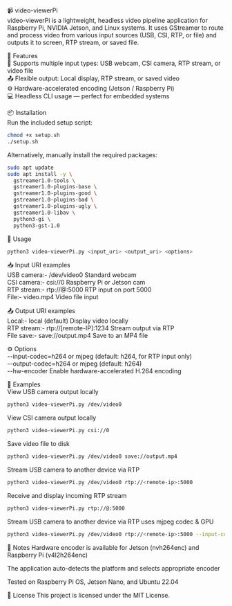 📹 video-viewerPi  
video-viewerPi is a lightweight, headless video pipeline application for Raspberry Pi, NVIDIA Jetson, and Linux systems. It uses GStreamer to route and process video from various input sources (USB, CSI, RTP, or file) and outputs it to screen, RTP stream, or saved file.

🔧 Features  
🎥 Supports multiple input types: USB webcam, CSI camera, RTP stream, or video file  
📤 Flexible output: Local display, RTP stream, or saved video  
⚙️ Hardware-accelerated encoding (Jetson / Raspberry Pi)  
💻 Headless CLI usage — perfect for embedded systems  

📦 Installation  
Run the included setup script:

```bash
chmod +x setup.sh
./setup.sh
```

Alternatively, manually install the required packages:

```bash
sudo apt update
sudo apt install -y \
  gstreamer1.0-tools \
  gstreamer1.0-plugins-base \
  gstreamer1.0-plugins-good \
  gstreamer1.0-plugins-bad \
  gstreamer1.0-plugins-ugly \
  gstreamer1.0-libav \
  python3-gi \
  python3-gst-1.0 
```

🚀 Usage
```bash
python3 video-viewerPi.py <input_uri> <output_uri> <options>
```

📥 Input URI examples   
USB camera:-	/dev/video0	Standard webcam  
CSI camera:-	csi://0	Raspberry Pi or Jetson cam  
RTP stream:-	rtp://@:5000	RTP input on port 5000  
File:-	video.mp4	Video file input  

📤 Output URI examples  
Local:-	local (default)	Display video locally  
RTP stream:-	rtp://[remote-IP]:1234	Stream output via RTP  
File save:-	save://output.mp4	Save to an MP4 file  

⚙️ Options  
--input-codec=h264 or mjpeg (default: h264, for RTP input only)  
--output-codec=h264 or mjpeg (default: h264)  
--hw-encoder	Enable hardware-accelerated H.264 encoding  

📂 Examples  
View USB camera output locally
```bash
python3 video-viewerPi.py /dev/video0
```

View CSI camera output locally
```bash
python3 video-viewerPi.py csi://0
```

Save video file to disk
```bash
python3 video-viewerPi.py /dev/video0 save://output.mp4
```

Stream USB camera to another device via RTP  
```bash
python3 video-viewerPi.py /dev/video0 rtp://<remote-ip>:5000
```

Receive and display incoming RTP stream  
```bash
python3 video-viewerPi.py rtp://@:5000
```

Stream USB camera to another device via RTP uses mjpeg codec & GPU  
```bash
python3 video-viewerPi.py /dev/video0 rtp://<remote-ip>:5000 --input-codec=mjpeg --output-codec=mjpeg --hw-encoder
```

📌 Notes
Hardware encoder is available for Jetson (nvh264enc) and Raspberry Pi (v4l2h264enc)

The application auto-detects the platform and selects appropriate encoder

Tested on Raspberry Pi OS, Jetson Nano, and Ubuntu 22.04

📃 License
This project is licensed under the MIT License.

